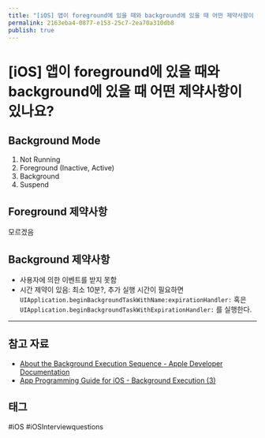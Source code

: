 ```yaml
---
title: "[iOS] 앱이 foreground에 있을 때와 background에 있을 때 어떤 제약사항이 있나요?"
permalink: 2163eba4-0877-e153-25c7-2ea70a310db8
publish: true
---
```


# \[iOS] 앱이 foreground에 있을 때와 background에 있을 때 어떤 제약사항이 있나요?

## Background Mode

1. Not Running
2. Foreground (Inactive, Active)
3. Background
4. Suspend

## Foreground 제약사항

모르겠음

## Background 제약사항

- 사용자에 의한 이벤트를 받지 못함
- 시간 제약이 있음: 최소 10분?, 추가 실행 시간이 필요하면 `UIApplication.beginBackgroundTaskWithName:expirationHandler:` 혹은 `UIApplication.beginBackgroundTaskWithExpirationHandler:` 를 실행한다.

---

## 참고 자료

- [About the Background Execution Sequence - Apple Developer Documentation](https://developer.apple.com/documentation/uikit/app_and_environment/scenes/preparing_your_ui_to_run_in_the_background/about_the_background_execution_sequence)
- [App Programming Guide for iOS - Background Execution (3)](https://wnstkdyu.github.io/2018/06/09/appprogrammingguidebackgroundexecution/)

## 태그

#iOS #iOSInterviewquestions